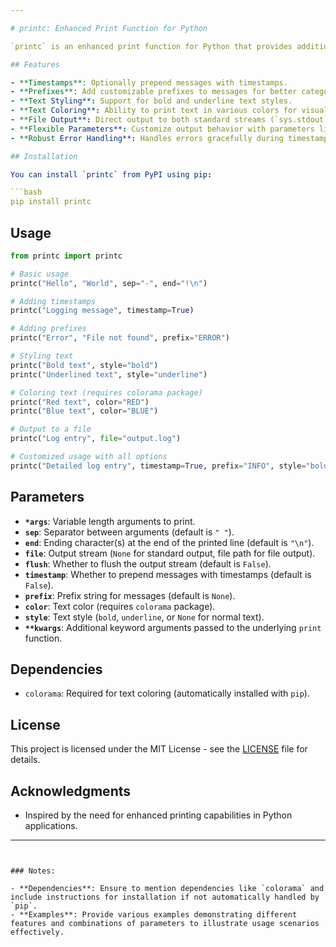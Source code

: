 ```yaml
---

# printc: Enhanced Print Function for Python

`printc` is an enhanced print function for Python that provides additional features such as timestamping, text styling, colored output, and improved error handling, offering more flexibility and customization options compared to the standard `print` function.

## Features

- **Timestamps**: Optionally prepend messages with timestamps.
- **Prefixes**: Add customizable prefixes to messages for better categorization.
- **Text Styling**: Support for bold and underline text styles.
- **Text Coloring**: Ability to print text in various colors for visual differentiation.
- **File Output**: Direct output to both standard streams (`sys.stdout`, `sys.stderr`) and files for logging purposes.
- **Flexible Parameters**: Customize output behavior with parameters like `sep`, `end`, `flush`, etc.
- **Robust Error Handling**: Handles errors gracefully during timestamp formatting, file operations, and general printing.

## Installation

You can install `printc` from PyPI using pip:

```bash
pip install printc
```

## Usage

```python
from printc import printc

# Basic usage
printc("Hello", "World", sep="-", end="!\n")

# Adding timestamps
printc("Logging message", timestamp=True)

# Adding prefixes
printc("Error", "File not found", prefix="ERROR")

# Styling text
printc("Bold text", style="bold")
printc("Underlined text", style="underline")

# Coloring text (requires colorama package)
printc("Red text", color="RED")
printc("Blue text", color="BLUE")

# Output to a file
printc("Log entry", file="output.log")

# Customized usage with all options
printc("Detailed log entry", timestamp=True, prefix="INFO", style="bold", color="GREEN", file="output.log", flush=True)
```

## Parameters

- **`*args`**: Variable length arguments to print.
- **`sep`**: Separator between arguments (default is `" "`).
- **`end`**: Ending character(s) at the end of the printed line (default is `"\n"`).
- **`file`**: Output stream (`None` for standard output, file path for file output).
- **`flush`**: Whether to flush the output stream (default is `False`).
- **`timestamp`**: Whether to prepend messages with timestamps (default is `False`).
- **`prefix`**: Prefix string for messages (default is `None`).
- **`color`**: Text color (requires `colorama` package).
- **`style`**: Text style (`bold`, `underline`, or `None` for normal text).
- **`**kwargs`**: Additional keyword arguments passed to the underlying `print` function.

## Dependencies

- `colorama`: Required for text coloring (automatically installed with `pip`).

## License

This project is licensed under the MIT License - see the [LICENSE](LICENSE) file for details.

## Acknowledgments

- Inspired by the need for enhanced printing capabilities in Python applications.

---
```


### Notes:

- **Dependencies**: Ensure to mention dependencies like `colorama` and include instructions for installation if not automatically handled by `pip`.
- **Examples**: Provide various examples demonstrating different features and combinations of parameters to illustrate usage scenarios effectively.

